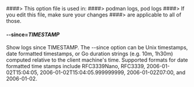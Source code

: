 ####> This option file is used in:
####>   podman logs, pod logs
####> If you edit this file, make sure your changes
####> are applicable to all of those.
#### **--since**=*TIMESTAMP*

Show logs since TIMESTAMP. The --since option can be Unix timestamps, date formatted timestamps, or Go duration
strings (e.g. 10m, 1h30m) computed relative to the client machine's time. Supported formats for date formatted
time stamps include RFC3339Nano, RFC3339, 2006-01-02T15:04:05, 2006-01-02T15:04:05.999999999, 2006-01-02Z07:00,
and 2006-01-02.
